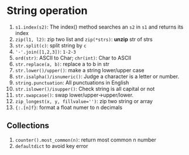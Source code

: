 # String operation

1. `s1.index(s2)`: The index() method searches an `s2` in `s1` and returns its index
2. `zip(l1, l2)`: zip two list and `zip(*strs)`: **unzip** str of strs
3. `str.split(c)`: split string by `c`
4. `'-'.join([1,2,3])`: `1-2-3`
5. `ord(str)`: ASCII to Char; `chr(int)`: Char to ASCII
6. `str.replace(a, b)`: replace a to b in str
7. `str.lower()/upper()`: make a string lower/upper case
8. `str.isalpha()/isnumeric()`: Judge a character is a letter or number.
9. `string.punctuation`: All punctuations in English
10. `str.islower()/isupper()`: Check string is all capital or not
11. `str.swapcase()`: swap lower/upper->upper/lower.
12. `zip_longest(x, y, fillvalue='')`: zip two string or array
13. `{:.[n]f}`: format a float numer to n decimals

## Collections

1. `counter().most_common(n)`: return most common n number
2. `defaultdict` to avoid key error